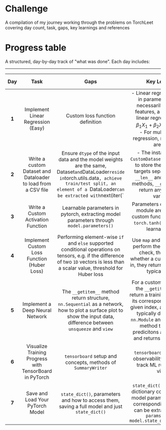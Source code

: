 # Challenge
A compilation of my journey working through the problems on TorchLeet covering day count, task, gaps, key learnings and references

# Progress table

A structured, day-by-day track of "what was done". Each day includes:

---

| **Day** | **Task** | **Gaps** | **Key Learnings** | **Resource Suggestions**|
|:------:|:-----:|:--------:|:-------:|:---:|
| **1**  | Implement Linear Regression (Easy)| Custom loss function definition |- Linear regression is linear in parameters and not necessarily in the input features, a perfectly fine linear regression model $\beta _1 X_1 + \beta _2 {X_1}^2 + \beta_3 X_1 X_2$ <br /> - For multiple output regression, multiple heads are used | |
|**2**| Write a custom Dataset and Dataloader to load from a CSV file| Ensure `dtype` of the input data and the model weights are the same, Dataset` and `DataLoader` reside in `torch.utils.data`, achieve train/test split, an element of a `DataLoader` can be extracted with `next(iter(` |- The instantiation of a `CustomDataset` class is a way to store the features and targets separately for the `__len__` and `__getitem__` methods, `__getitems__` can return any number of variables|[Pytorch official documentation](https://pytorch.org/tutorials/beginner/basics/data_tutorial.html)|
|**3**| Write a Custom Activation Function| Learnable parameters in pytorch, extracting model parameters through `model.parameters()`| Parameters defined with `nn` module are learnable, a custom function defined as `torch.tanh(x) + x` has no learnable ones||
|**4**| Implement Custom Loss Function (Huber Loss) | Performing element-wise `if` and `else` supported conditional operations on tensors, e.g. if the difference of two `1D` vectors is less than a scalar value, threshold for Huber loss| Use `map` and `torch.where` to perform the element-wise check, the `loss` class whether a custom or a built-in, they return a scalar value, typically mean|[Pytorch.where](https://pytorch.org/docs/stable/generated/torch.where.html)|
|**5**| Implement a Deep Neural Network| The `__getitem__` method return structure, `nn.Sequential` as a network, how to plot a surface plot to show the input data, difference between `unsqueeze` and `view`|For a custom dataset class, the `__getitem__` method return a training example and its corresponding label at a given index, a custom loss is typically defined with a `nn.Module` and has a `forward` method that expects predicitons and true labels and returns a scalar value|[Excellent discussion on view and unsqueeze](https://discuss.pytorch.org/t/what-is-the-difference-between-view-and-unsqueeze/1155/6)|
|**6**|Visualize Training Progress with TensorBoard in PyTorch|`tensorboard` setup and concepts, methods of `SummaryWriter`|`tensorboard` is a great ML observability tool, lets one track ML runs and their vitals.|[Neptune Tensorboard Tutorial](https://neptune.ai/blog/tensorboard-tutorial), [SummaryWriter Class](https://github.com/pytorch/pytorch/blob/v2.6.0/torch/utils/tensorboard/writer.py#L172)|
| **7** | Save and Load Your PyTorch Model | `state_dict()`, parameters and how to access them, saving a full model and just `state_dict()`| `state_dict()` is an ordered dictionary containing all the model parameters and their corresponding values that can be extracted with `for params, val in model.state_dict().items():` |[Saving and loading Pytorch models](http://pytorch.org/tutorials/beginner/saving_loading_models.html)|